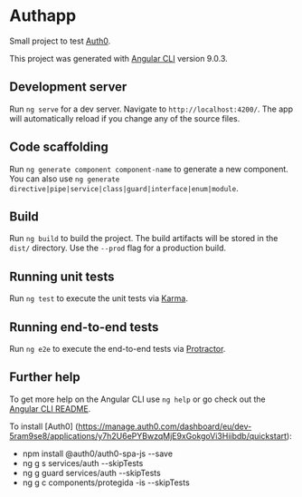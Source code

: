 # Authapp

Small project to test  [Auth0](https://auth0.com).

This project was generated with [Angular CLI](https://github.com/angular/angular-cli) version 9.0.3.

## Development server

Run `ng serve` for a dev server. Navigate to `http://localhost:4200/`. The app will automatically reload if you change any of the source files.

## Code scaffolding

Run `ng generate component component-name` to generate a new component. You can also use `ng generate directive|pipe|service|class|guard|interface|enum|module`.

## Build

Run `ng build` to build the project. The build artifacts will be stored in the `dist/` directory. Use the `--prod` flag for a production build.

## Running unit tests

Run `ng test` to execute the unit tests via [Karma](https://karma-runner.github.io).

## Running end-to-end tests

Run `ng e2e` to execute the end-to-end tests via [Protractor](http://www.protractortest.org/).

## Further help

To get more help on the Angular CLI use `ng help` or go check out the [Angular CLI README](https://github.com/angular/angular-cli/blob/master/README.md).

To install [Auth0] (https://manage.auth0.com/dashboard/eu/dev-5ram9se8/applications/y7h2U6ePYBwzqMjE9xGokgoVi3Hiibdb/quickstart):
- npm install @auth0/auth0-spa-js --save
- ng g s services/auth --skipTests 
- ng g guard services/auth --skipTests 
- ng g c components/protegida -is --skipTests